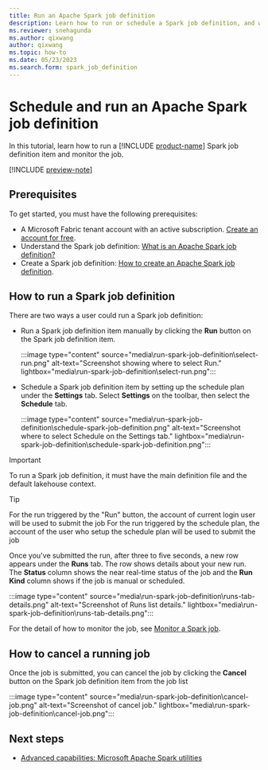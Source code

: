 ```yaml
---
title: Run an Apache Spark job definition
description: Learn how to run or schedule a Spark job definition, and where to find the job definition status and details.
ms.reviewer: snehagunda
ms.author: qixwang
author: qixwang
ms.topic: how-to
ms.date: 05/23/2023
ms.search.form: spark_job_definition
---
```


# Schedule and run an Apache Spark job definition

In this tutorial, learn how to run a [!INCLUDE [product-name](../includes/product-name.md)] Spark job definition item and monitor the job.

[!INCLUDE [preview-note](../includes/preview-note.md)]

## Prerequisites

To get started, you must have the following prerequisites:

- A Microsoft Fabric tenant account with an active subscription. [Create an account for free](../get-started/fabric-trial.md).
- Understand the Spark job definition: [What is an Apache Spark job definition?](spark-job-definition.md)
- Create a Spark job definition: [How to create an Apache Spark job definition](create-spark-job-definition.md).

## How to run a Spark job definition

There are two ways a user could run a Spark job definition:

- Run a Spark job definition item manually by clicking the **Run** button on the Spark job definition item.

  :::image type="content" source="media\run-spark-job-definition\select-run.png" alt-text="Screenshot showing where to select Run." lightbox="media\run-spark-job-definition\select-run.png":::

- Schedule a Spark job definition item by setting up the schedule plan under the **Settings** tab.  Select **Settings** on the toolbar, then select the **Schedule** tab.

  :::image type="content" source="media\run-spark-job-definition\schedule-spark-job-definition.png" alt-text="Screenshot where to select Schedule on the Settings tab." lightbox="media\run-spark-job-definition\schedule-spark-job-definition.png":::

> [!IMPORTANT]
> To run a Spark job definition, it must have the main definition file and the default lakehouse context.

> [!TIP]
> For the run triggered by the "Run" button, the account of current login user will be used to submit the job
> For the run triggered by the schedule plan, the account of the user who setup the schedule plan will be used to submit the job

Once you've submitted the run, after three to five seconds, a new row appears under the **Runs** tab. The row shows details about your new run. The **Status** column shows the near real-time status of the job and the **Run Kind** column shows if the job is manual or scheduled.

:::image type="content" source="media\run-spark-job-definition\runs-tab-details.png" alt-text="Screenshot of Runs list details." lightbox="media\run-spark-job-definition\runs-tab-details.png":::

For the detail of how to monitor the job, see [Monitor a Spark job](monitor-spark-job-definitions.md).

## How to cancel a running job

Once the job is submitted, you can cancel the job by clicking the **Cancel** button on the Spark job definition item from the job list

:::image type="content" source="media\run-spark-job-definition\cancel-job.png" alt-text="Screenshot of cancel job." lightbox="media\run-spark-job-definition\cancel-job.png":::

## Next steps

- [Advanced capabilities: Microsoft Apache Spark utilities](microsoft-spark-utilities.md)
